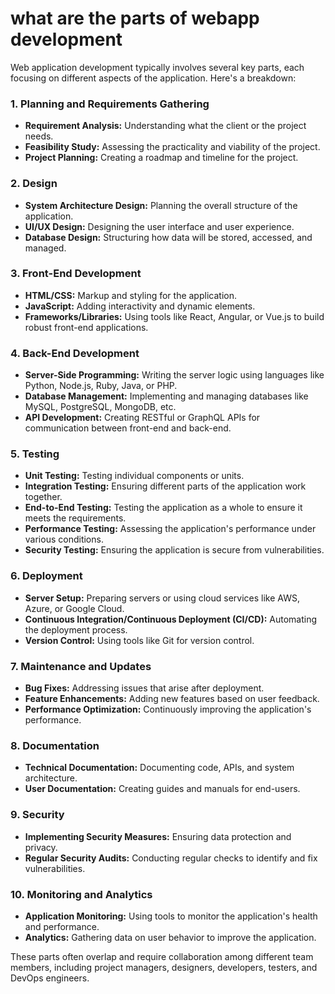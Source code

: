 # what are the parts of webapp development

Web application development typically involves several key parts, each focusing on different aspects of the application. Here's a breakdown:

### 1. **Planning and Requirements Gathering**
- **Requirement Analysis:** Understanding what the client or the project needs.
- **Feasibility Study:** Assessing the practicality and viability of the project.
- **Project Planning:** Creating a roadmap and timeline for the project.

### 2. **Design**
- **System Architecture Design:** Planning the overall structure of the application.
- **UI/UX Design:** Designing the user interface and user experience.
- **Database Design:** Structuring how data will be stored, accessed, and managed.

### 3. **Front-End Development**
- **HTML/CSS:** Markup and styling for the application.
- **JavaScript:** Adding interactivity and dynamic elements.
- **Frameworks/Libraries:** Using tools like React, Angular, or Vue.js to build robust front-end applications.

### 4. **Back-End Development**
- **Server-Side Programming:** Writing the server logic using languages like Python, Node.js, Ruby, Java, or PHP.
- **Database Management:** Implementing and managing databases like MySQL, PostgreSQL, MongoDB, etc.
- **API Development:** Creating RESTful or GraphQL APIs for communication between front-end and back-end.

### 5. **Testing**
- **Unit Testing:** Testing individual components or units.
- **Integration Testing:** Ensuring different parts of the application work together.
- **End-to-End Testing:** Testing the application as a whole to ensure it meets the requirements.
- **Performance Testing:** Assessing the application's performance under various conditions.
- **Security Testing:** Ensuring the application is secure from vulnerabilities.

### 6. **Deployment**
- **Server Setup:** Preparing servers or using cloud services like AWS, Azure, or Google Cloud.
- **Continuous Integration/Continuous Deployment (CI/CD):** Automating the deployment process.
- **Version Control:** Using tools like Git for version control.

### 7. **Maintenance and Updates**
- **Bug Fixes:** Addressing issues that arise after deployment.
- **Feature Enhancements:** Adding new features based on user feedback.
- **Performance Optimization:** Continuously improving the application's performance.

### 8. **Documentation**
- **Technical Documentation:** Documenting code, APIs, and system architecture.
- **User Documentation:** Creating guides and manuals for end-users.

### 9. **Security**
- **Implementing Security Measures:** Ensuring data protection and privacy.
- **Regular Security Audits:** Conducting regular checks to identify and fix vulnerabilities.

### 10. **Monitoring and Analytics**
- **Application Monitoring:** Using tools to monitor the application's health and performance.
- **Analytics:** Gathering data on user behavior to improve the application.

These parts often overlap and require collaboration among different team members, including project managers, designers, developers, testers, and DevOps engineers.
